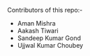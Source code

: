 Contributors of this repo:-
- Aman Mishra
- Aakash Tiwari
- Sandeep Kumar Gond
- Ujjwal Kumar Choubey